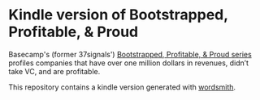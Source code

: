 # Kindle version of Bootstrapped, Profitable, & Proud

Basecamp's (former 37signals') [Bootstrapped, Profitable, & Proud series](http://37signals.com/bootstrapped) profiles companies that have over one million dollars in revenues, didn’t take VC, and are profitable.

This repository contains a kindle version generated with [wordsmith](https://github.com/tractical/wordsmith).